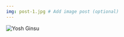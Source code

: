 ```yaml
---
img: post-1.jpg # Add image post (optional)
---
```


![Yosh Ginsu]({{site.baseurl}}/assets/img/yosh-ginsu.jpg)